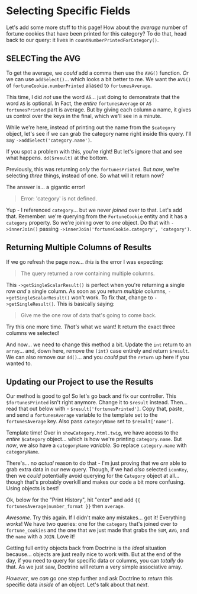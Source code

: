 # Selecting Specific Fields

Let's add some more stuff to this page! How about the *average* number of fortune
cookies that have been printed for this category? To do that, head back to our query:
it lives in `countNumberPrintedForCategory()`.

## SELECTing the AVG

To get the average, we *could* add a comma then use the `AVG()` function. *Or* we
can use `addSelect()`... which looks a bit better to me. We want the `AVG()` of
`fortuneCookie.numberPrinted` aliased to `fortunesAverage`.

This time, I did *not* use the word `AS`... just doing to demonstrate that the word
`AS` is optional. In Fact, the *entire* `fortunesAverage` or `AS fortunesPrinted`
part is average. But by giving each column a name, it gives us control over the
keys in the final, which we'll see in a minute.

While we're here, instead of printing out the name from the `$category` object,
let's see if we can grab the category name right inside this query. I'll say
`->addSelect('category.name')`.

If you spot a problem with this, you're right! But let's ignore that and see what
happens. `dd($result)` at the bottom.

Previously, this was returning *only* the `fortunesPrinted`. But *now*, we're
selecting *three* things, instead of one. So what will it return now?

The answer is... a gigantic error!

> Error: 'category' is not defined.

Yup - I referenced `category`... but we never *joined* over to that. Let's add that.
Remember: we're querying from the `FortuneCookie` entity and it has a `category`
property. So we're joining over to *one* object. Do that with `->innerJoin()`
passing `->innerJoin('fortuneCookie.category', 'category')`.

## Returning Multiple Columns of Results

If we go refresh the page now... *this* is the error I was expecting:

> The query returned a row containing multiple columns.

This `->getSingleScalarResult()` is perfect when you're returning a single row
*and* a single column. As soon as you return *multiple* columns,
`->getSingleScalarResult()` won't work. To fix that, change to `->getSingleResult()`.
This is basically saying:

> Give me the one row of data that's going to come back.

Try this one more time. *That's* what we want! It return the exact three columns we
selected!

And now... we need to change this method a bit. Update the `int` return to an `array`...
and, down here, remove the `(int)` case entirely and return `$result`.
We can also remove our `dd()`... and you *could* put the `return` up here if you
wanted to.

## Updating our Project to use the Results

Our method is good to go! So let's go back and fix our controller. This
`$fortunesPrinted` isn't right anymore. Change it to `$result` instead. Then...
read that out below with - `$result['fortunesPrinted']`. Copy that, paste, and
send a `fortunesAverage` variable to the template set to the `fortunesAverage` key.
Also pass `categoryName` set to `$result['name']`.

Template time! Over in `showCategory.html.twig`, we have access to the *entire*
`$category` object... which is how we're printing `category.name`. But *now*, we
also have a `categoryName` *variable*. So replace `category.name` with `categoryName`.

There's... no *actual* reason to do that - I'm just proving that we *are* able to
grab extra data in our new query. Though, if we had *also* selected `iconKey`,
then we *could* potentially avoid querying for the `Category` object at all... though
that's probably overkill and makes our code a bit more confusing. Using objects
is best!

Ok, below for the "Print History", hit "enter" and add
`{{ fortunesAverage|number_format }}` then `average`.

*Awesome*. Try this again. If I didn't make any mistakes... got it! Everything
*works*! We have two queries: one for the `category` that's joined over to
`fortune_cookies` and the one that we just made that grabs the `SUM`, `AVG`, and
the `name` with a `JOIN`. Love it!

Getting full entity objects back from Doctrine is the *ideal* situation because...
objects are just really nice to work with. But at the end of the day, if you need
to query for specific data or columns, you can *totally* do that. As we just saw,
Doctrine will return a very simple associative array.

*However*, we *can* go one step further and ask Doctrine to *return* this specific
data *inside* of an object. Let's talk about that *next*.
